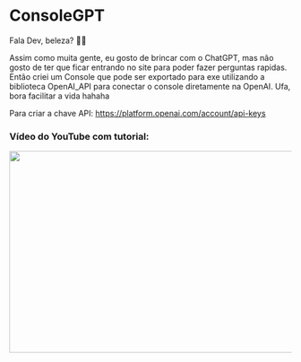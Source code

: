 
# ConsoleGPT

Fala Dev, beleza? 🚀🚀

Assim como muita gente, eu gosto de brincar com o ChatGPT, mas não gosto de ter que ficar entrando no site para poder fazer perguntas rapidas. Então criei um Console que pode ser exportado para exe utilizando a biblioteca OpenAI_API para conectar o console diretamente na OpenAI. Ufa, bora facilitar a vida hahaha

Para criar a chave API: https://platform.openai.com/account/api-keys

### Vídeo do YouTube com tutorial:
<a href="https://www.youtube.com/watch?v=vxajCZOnt0Y&ab_channel=DevRobert"><img src="https://i.ytimg.com/vi/vxajCZOnt0Y/maxresdefault.jpg" width="640"  height="360" /></a>


